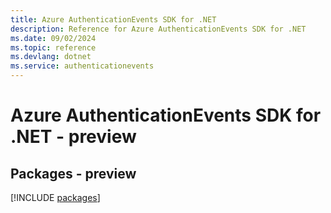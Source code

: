 ```yaml
---
title: Azure AuthenticationEvents SDK for .NET
description: Reference for Azure AuthenticationEvents SDK for .NET
ms.date: 09/02/2024
ms.topic: reference
ms.devlang: dotnet
ms.service: authenticationevents
---
```

# Azure AuthenticationEvents SDK for .NET - preview
## Packages - preview
[!INCLUDE [packages](authenticationevents-index.md)]
